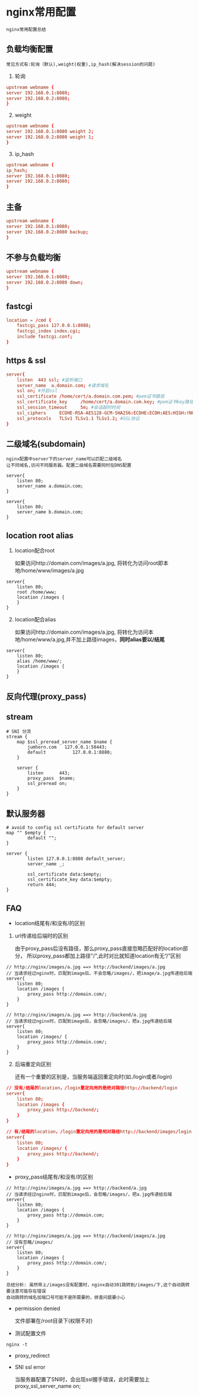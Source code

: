 # nginx常用配置

	nginx常用配置总结

## 负载均衡配置

	常见方式有:轮询（默认),weight(权重),ip_hash(解决session的问题)

1. 轮询
```conf
upstream webname {
server 192.168.0.1:8080;
server 192.168.0.2:8080;
}
```

2. weight
```conf
upstream webname {
server 192.168.0.1:8080 weight 2;
server 192.168.0.2:8080 weight 1;
}
```

3. ip_hash
```conf
upstream webname {
ip_hash;
server 192.168.0.1:8080;
server 192.168.0.2:8080;
}
```

## 主备
```conf
upstream webname {
server 192.168.0.1:8080;
server 192.168.0.2:8080 backup;
}
```

## 不参与负载均衡
```conf
upstream webname {
server 192.168.0.1:8080;
server 192.168.0.2:8080 down;
}
```

## fastcgi
```conf
location = /cmd {
	fastcgi_pass 127.0.0.1:8088;
	fastcgi_index index.cgi;
	include fastcgi.conf;
}
```

## https & ssl
```conf
server{
	listen  443 ssl; #监听端口
	server_name  a.domain.com; #请求域名
	ssl on; #开启ssl
	ssl_certificate /home/cert/a.domain.com.pem; #pem证书路径
	ssl_certificate_key     /home/cert/a.domain.com.key; #pem证书key路径
	ssl_session_timeout     5m; #会话超时时间
	ssl_ciphers     ECDHE-RSA-AES128-GCM-SHA256:ECDHE:ECDH:AES:HIGH:!NULL:!aNULL:!MD5:!ADH:!RC4; #加密算法
	ssl_protocols   TLSv1 TLSv1.1 TLSv1.2; #SSL协议
}
```

## 二级域名(subdomain)

	nginx配置中server下的server_name可以匹配二级域名
	让不同域名,访问不同服务器。配置二级域名需要同时在DNS配置
```config
server{
	listen 80;
	server_name a.domain.com;
}

server{
	listen 80;
	server_name b.domain.com;
}
```

## location root alias

1. location配合root

	如果访问http://domain.com/images/a.jpg,
	将转化为访问root即本地/home/www/images/a.jpg
```config
server{
	listen 80;
	root /home/www;
	location /images {
	}
}
```

2. location配合alias

	如果访问http://domain.com/images/a.jpg,
	将转化为访问本地/home/www/a.jpg,并不加上路径images，**同时alias要以/结尾**
```config
server{
	listen 80;
	alias /home/www/;
	location /images {
	}
}
```

## 反向代理(proxy_pass)

## stream
```config
# SNI 分流
stream {
	map $ssl_preread_server_name $name {
		jumhorn.com   127.0.0.1:50443;
		default          127.0.0.1:8880;
	}

	server {
		listen      443;
		proxy_pass  $name;
		ssl_preread on;
	}
}
```

## 默认服务器
```config
# avoid to config ssl certificate for default server
map "" $empty {
        default "";
}

server {
        listen 127.0.0.1:8880 default_server;
        server_name _;

        ssl_certificate data:$empty;
        ssl_certificate_key data:$empty;
        return 444;
}
```

## FAQ
* location结尾有/和没有/的区别

1. url传递给后端时的区别

	由于proxy_pass后没有路径，那么proxy_pass直接忽略匹配好的location部分，
	所以proxy_pass都加上路径"/",此时对比就知道location有无“/”区别
```config
// http://nginx/images/a.jpg ==> http://backend/images/a.jpg
// 当请求经过nginx时，匹配到image后，不会忽略/images/，把image/a.jpg传递给后端
server{
	listen 80;
	location /images {
		proxy_pass http://domain.com/;
	}
}

// http://nginx/images/a.jpg ==> http://backend/a.jpg
// 当请求经过nginx时，匹配到image后，会忽略/images/，把a.jpg传递给后端
server{
	listen 80;
	location /images/ {
		proxy_pass http://domain.com/;
	}
}
```
2. 后端重定向区别

	还有一个重要的区别是，当服务端返回重定向时(如./login或者/login)

```conf
// 没有/结尾的location，/login重定向用的是绝对路径http://backend/login
server{
	listen 80;
	location /images {
		proxy_pass http://backend/;
	}
}

// 有/结尾的location，/login重定向用的是相对路径http://backend/images/login
server{
	listen 80;
	location /images/ {
		proxy_pass http://backend/;
	}
}
```

* proxy_pass结尾有/和没有/的区别
```config
// http://nginx/images/a.jpg ==> http://backend/a.jpg
// 当请求经过nginx时，匹配到image后，会忽略/images/，把a.jpg传递给后端
server{
	listen 80;
	location /images {
		proxy_pass http://domain.com;
	}
}

// http://nginx/images/a.jpg ==> http://backend/images/a.jpg
// 没有忽略/images/
server{
	listen 80;
	location /images {
		proxy_pass http://domain.com/;
	}
}
```
	总结分析: 虽然带上/images没有配置时，nginx自动301跳转到/images/下,这个自动跳转要注意可能存在错误
	自动跳转的域名加端口号可能不是所需要的，排查问题要小心

* permission denied

	文件部署在/root目录下(权限不对)

* 测试配置文件
```shell
nginx -t
```

* proxy_redirect
* SNI ssl error

 	当服务器配置了SNI时，会出现ssl握手错误，此时需要加上proxy_ssl_server_name on;
